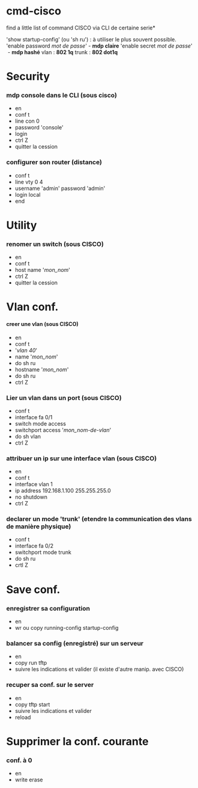 # cmd-cisco
find a little list of command CISCO via CLI de certaine serie*

'show startup-config' (ou 'sh ru') : à utiliser le plus souvent possible.
'enable password _mot de passe_' - __mdp claire__
'enable secret _mot de passe_'  - __mdp hashé__
vlan : __802 1q__
trunk : __802 dot1q__

# Security
### mdp console dans le CLI (sous cisco)
* en
* conf t
* line con 0
* password 'console'
* login
* ctrl Z
* quitter la cession

### configurer son router (distance)
* conf t
* line vty 0 4
* username 'admin' password 'admin'
* login local
* end

# Utility

### renomer un switch (sous CISCO)
* en
* conf t
* host name '_mon_nom_'
* ctrl Z
* quitter la cession

# Vlan conf.

#### creer une vlan (sous CISCO)
* en
* conf t
* '_vlan 40_'
* name '_mon_nom_'
* do sh ru
* hostname '_mon_nom_'
* do sh ru
* ctrl Z

### Lier un vlan dans un port (sous CISCO)
* conf t
* interface fa 0/1
* switch mode access
* switchport access '_mon_nom-de-vlan_'
* do sh vlan
* ctrl Z

### attribuer un ip sur une interface vlan (sous CISCO)
* en
* conf t
* interface vlan 1
* ip address 192.168.1.100 255.255.255.0
* no shutdown
* ctrl Z

### declarer un mode 'trunk' (etendre la communication des vlans de manière physique)
* conf t
* interface fa 0/2
* switchport mode trunk
* do sh ru
* crtl Z

# Save conf.

### enregistrer sa configuration
* en
* wr ou copy running-config startup-config

### balancer sa config (enregistré) sur un serveur
* en
* copy run tftp
* suivre les indications et valider
(il existe d'autre manip. avec CISCO)

### recuper sa conf.  sur le server
* en
* copy tftp start
* suivre les indications et valider
* reload

# Supprimer la conf. courante

### conf. à 0
* en
* write erase




